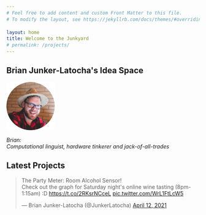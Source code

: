 ```yaml
---
# Feel free to add content and custom Front Matter to this file.
# To modify the layout, see https://jekyllrb.com/docs/themes/#overriding-theme-defaults

layout: home
title: Welcome to the Junkyard
# permalink: /projects/
---
```

## Brian Junker-Latocha's Idea Space

<img src="/assets/images/spainCircle.png" alt="BrianInHat" width="25%">

*Brian:  
Computational linguist, hardware tinkerer and jack-of-all-trades*

## Latest Projects
<!-- <blockquote class="twitter-tweet"><p lang="en" dir="ltr">Getting my new apartment rigged up with sensors :D <a href="https://t.co/9hj3WmNrNl">pic.twitter.com/9hj3WmNrNl</a></p>&mdash; Brian Junker-Latocha (@JunkerLatocha) <a href="https://twitter.com/JunkerLatocha/status/1312503165565063169?ref_src=twsrc%5Etfw">October 3, 2020</a></blockquote> <script async src="https://platform.twitter.com/widgets.js" charset="utf-8"></script> -->

<!-- <blockquote class="twitter-tweet" data-dnt="true" data-theme="light"><p lang="en" dir="ltr">It has been an entertaining afternoon with the tech team of the Windgarten Hugenotte in Offenbach (<a href="https://t.co/ImhHmVnuPp">https://t.co/ImhHmVnuPp</a>). The dynamo in the bicycle wheel reached its maximum performance of 15.2V :D <a href="https://t.co/3pMxbYA3Ts">pic.twitter.com/3pMxbYA3Ts</a></p>&mdash; Brian Junker-Latocha (@JunkerLatocha) <a href="https://twitter.com/JunkerLatocha/status/1320359808306917376?ref_src=twsrc%5Etfw">October 25, 2020</a></blockquote> <script async src="https://platform.twitter.com/widgets.js" charset="utf-8"></script> -->

<blockquote class="twitter-tweet"><p lang="en" dir="ltr">The Party Meter: Room Alcohol Sensor!<br>Check out the graph for Saturday night&#39;s online wine tasting (8pm-1:15am) :D <a href="https://t.co/2RKsrNCceL">https://t.co/2RKsrNCceL</a> <a href="https://t.co/WrL1FtLcW5">pic.twitter.com/WrL1FtLcW5</a></p>&mdash; Brian Junker-Latocha (@JunkerLatocha) <a href="https://twitter.com/JunkerLatocha/status/1381693037026422797?ref_src=twsrc%5Etfw">April 12, 2021</a></blockquote> <script async src="https://platform.twitter.com/widgets.js" charset="utf-8"></script>
<!-- <iframe src="https://open.spotify.com/embed-podcast/show/3QkkpqK6SpZrzUbQ54hRDx" width="100%" height="232" frameborder="0" allowtransparency="true" allow="encrypted-media"></iframe> -->